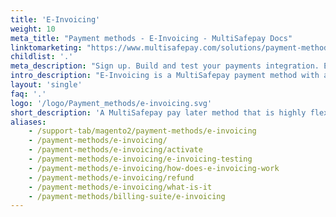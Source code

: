 ```yaml
---
title: 'E-Invoicing'
weight: 10
meta_title: "Payment methods - E-Invoicing - MultiSafepay Docs"
linktomarketing: "https://www.multisafepay.com/solutions/payment-methods/e-invoicing"
childlist: '.'
meta_description: "Sign up. Build and test your payments integration. Explore our products and services. Use our API reference, SDKs, and wrappers. Get support."
intro_description: "E-Invoicing is a MultiSafepay payment method with automation tools that gives you full control of credit management, the payment process, and customer contact. Customers pay for orders after receiving them."
layout: 'single'
faq: '.'
logo: '/logo/Payment_methods/e-invoicing.svg' 
short_description: 'A MultiSafepay pay later method that is highly flexible and gives you control'
aliases:
    - /support-tab/magento2/payment-methods/e-invoicing
    - /payment-methods/e-invoicing/
    - /payment-methods/e-invoicing/activate
    - /payment-methods/e-invoicing/e-invoicing-testing
    - /payment-methods/e-invoicing/how-does-e-invoicing-work
    - /payment-methods/e-invoicing/refund
    - /payment-methods/e-invoicing/what-is-it
    - /payment-methods/billing-suite/e-invoicing
---
```







